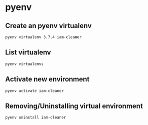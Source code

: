# pyenv

## Create an pyenv virtualenv

```
pyenv virtualenv 3.7.4 iam-cleaner
```

## List virtualenv

```
pyenv virtualenvs
```
## Activate new environment

```
pyenv activate iam-cleaner
```

## Removing/Uninstalling virtual environment

```
pyenv uninstall iam-cleaner
```
